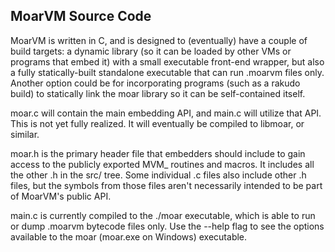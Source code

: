 ## MoarVM Source Code

MoarVM is written in C, and is designed to (eventually) have a couple of build
targets: a dynamic library (so it can be loaded by other VMs or programs that
embed it) with a small executable front-end wrapper, but also a fully
statically-built standalone executable that can run .moarvm files only.
Another option could be for incorporating programs (such as a rakudo build) to
statically link the moar library so it can be self-contained itself.

moar.c will contain the main embedding API, and main.c will utilize that API.
This is not yet fully realized.  It will eventually be compiled to libmoar,
or similar.

moar.h is the primary header file that embedders should include to gain
access to the publicly exported MVM_ routines and macros.  It includes all the
other .h in the src/ tree.  Some individual .c files also include other .h
files, but the symbols from those files aren't necessarily intended to be part
of MoarVM's public API.

main.c is currently compiled to the ./moar executable, which is able to run
or dump .moarvm bytecode files only.  Use the --help flag to see the options
available to the moar (moar.exe on Windows) executable.

